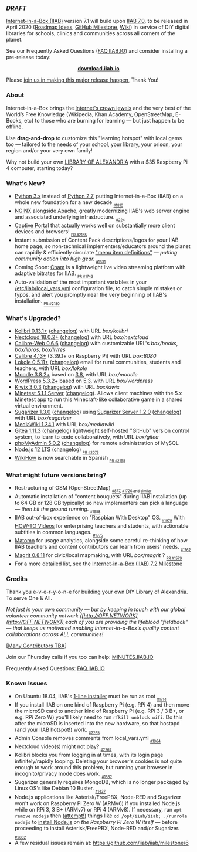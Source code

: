 <!--TBA: Expected in Q1 2020.>

<!--For now, please see the [IIAB 7.1 Release Notes](https://github.com/iiab/iiab/wiki/IIAB-7.1-Release-Notes).-->

### _DRAFT_

[Internet-in-a-Box (IIAB)](http://internet-in-a-box.org) version 7.1 will build upon [IIAB 7.0](https://github.com/iiab/iiab/wiki/IIAB-7.0-Release-Notes), to be released in April 2020 ([Roadmap Ideas](https://github.com/iiab/iiab/wiki/IIAB-7.0-Release-Notes#what-might-future-versions-bring), [GitHub Milestone](https://github.com/iiab/iiab/milestone/6), [Wiki](http://wiki.laptop.org/go/IIAB/7.1)) in service of DIY digital libraries for schools, clinics and communities across all corners of the planet.

See our Frequently Asked Questions ([FAQ.IIAB.IO](http://wiki.laptop.org/go/IIAB/FAQ)) and consider installing a pre-release today:

<p align="center">
  <b><a href=http://download.iiab.io>download.iiab.io</a></b>
  <!--[download.iiab.io](http://download.iiab.io)-->
</p>

Please [join us in making this major release happen](http://internet-in-a-box.org/pages/contributing.html), Thank You!

### About

Internet-in-a-Box brings the [Internet's crown jewels](http://internet-in-a-box.org/#quality-content) and the very best of the World’s Free Knowledge (Wikipedia, Khan Academy, OpenStreetMap, E-Books, etc) to those who are burning for learning — but just happen to be offline.

Use <b>drag-and-drop</b> to customize this "learning hotspot" with local gems too — tailored to the needs of your school, your library, your prison, your region and/or your very own family!

Why not build your own [LIBRARY OF ALEXANDRIA](https://www.youtube.com/channel/UC0cBGCxr_WPBPa3IqPVEe3g) with a $35 Raspberry Pi 4 computer, starting today?

### What's New?

- [Python 3.x](https://python-release-cycle.glitch.me/) instead of [Python 2.7](https://pythonclock.org/), putting Internet-in-a-Box (IIAB) on a whole new foundation for a new decade  <sub><sub>[#1810](https://github.com/iiab/iiab/issues/1810)</sub></sub>
- [NGINX](https://github.com/iiab/iiab/tree/master/roles/nginx#transition-to-nginx) alongside Apache, greatly modernizing IIAB's web server engine and associated underlying infrastructure.  <sub><sub>[#224](https://github.com/iiab/iiab/issues/224)</sub></sub>
- [Captive Portal](http://wiki.laptop.org/go/IIAB/FAQ#Captive_Portal_Administration:_What_tips_.26_tricks_exist.3F) that actually works well on substantially more client devices and browsers!  <sub><sub>[PR #2185](https://github.com/iiab/iiab/pull/2185)</sub></sub>
- Instant submission of Content Pack descriptions/logos for your IIAB home page, so non-technical implementers/educators around the planet can rapidly & efficiently circulate ["menu item definitions"](https://github.com/iiab/iiab/wiki/IIAB-Menuing) &mdash; _putting community action into high gear._  <sub><sub>[#1831](https://github.com/iiab/iiab/issues/1831)</sub></sub>
- Coming Soon: [Cham](https://github.com/eka-foundation/cham) is a lightweight live video streaming platform with adaptive bitrates for IIAB.  <sub><sub>[PR #1743](https://github.com/iiab/iiab/pull/1743)</sub></sub>
- Auto-validation of the most important variables in your [/etc/iiab/local_vars.yml](http://wiki.laptop.org/go/IIAB/FAQ#What_is_local_vars.yml_and_how_do_I_customize_it.3F) configuration file, to catch simple mistakes or typos, and alert you promptly near the very beginning of IIAB's installation.  <sub><sub>[PR #2180](https://github.com/iiab/iiab/pull/2180)</sub></sub>

### What's Upgraded?

- [Kolibri 0.13.1+](https://medium.com/kolibri-releases/kolibri-v0-13-is-here-4ac99259367a) ([changelog](https://github.com/learningequality/kolibri/releases)) with URL _box/kolibri_
- [Nextcloud 18.0.2+](https://nextcloud.com/blog/) ([changelog](https://nextcloud.com/changelog/#latest18)) with URL _box/nextcloud_
- [Calibre-Web 0.6.6](https://github.com/janeczku/calibre-web#about) ([changelog](https://github.com/janeczku/calibre-web/releases)) with customizable URL's _box/books, box/libros, box/livres_
- [Calibre 4.13+](https://calibre-ebook.com/whats-new) (3.39.1+ on Raspberry Pi) with URL _box:8080_
- [Lokole 0.5.11+](https://github.com/iiab/iiab/tree/master/roles/lokole#lokole-readme) ([changelog](https://github.com/ascoderu/opwen-webapp/releases)) email for rural communities, students and teachers, with URL _box/lokole_
- [Moodle 3.8.2+](https://docs.moodle.org/dev/Moodle_3.8.1_release_notes) based on [3.8](https://docs.moodle.org/dev/Moodle_3.8_release_notes), with URL _box/moodle_
- [WordPress 5.3.2+](https://wordpress.org/news/2019/12/wordpress-5-3-2-maintenance-release/) based on [5.3](https://wordpress.org/news/2019/11/kirk/), with URL _box/wordpress_
- [Kiwix 3.0.3](https://en.wikipedia.org/wiki/Kiwix) ([changelog](https://github.com/kiwix/kiwix-tools/blob/master/Changelog)) with URL _box/kiwix_
- [Minetest 5.1.1 Server](https://www.minetest.net/) ([changelog](https://dev.minetest.net/Changelog#5.1.0_.E2.86.92_5.1.1)). Allows client machines with the 5.x Minetest app to run this Minecraft-like collaborative game in a shared virtual environment.
- [Sugarizer 1.3.0](https://sugarizer.org) ([changelog](https://github.com/llaske/sugarizer/blob/master/CHANGELOG.md#130---2020-03-27)) using [Sugarizer Server 1.2.0](https://github.com/llaske/sugarizer-server/) ([changelog](https://github.com/llaske/sugarizer-server/blob/master/CHANGELOG.md#120---2019-12-01)) with URL _box/sugarizer_
- [MediaWiki 1.34.1](https://mediawiki.org/wiki/Release_notes/1.34) with URL _box/mediawiki_
- [Gitea 1.11.3](https://github.com/iiab/iiab/tree/master/roles/gitea#gitea-readme) ([changelog](https://github.com/go-gitea/gitea/releases)) lightweight self-hosted "GitHub" version control system, to learn to code collaboratively, with URL _box/gitea_
- [phpMyAdmin 5.0.2](https://www.phpmyadmin.net/) ([changelog](https://github.com/phpmyadmin/phpmyadmin/releases)) for remote administration of MySQL
- [Node.js 12 LTS](https://medium.com/@nodejs/introducing-node-js-12-76c41a1b3f3f) ([changelog](https://nodejs.org/en/blog/release/))  <sub><sub>[PR #2075](https://github.com/iiab/iiab/pull/2075)</sub></sub>
- [WikiHow](https://wikihow.com/) is now searchable in Spanish  <sub><sub>[PR #2198](https://github.com/iiab/iiab/pull/2198)</sub></sub>

### What might future versions bring?

- Restructuring of OSM (OpenStreetMap) <sub><sub>[#877](https://github.com/iiab/iiab/issues/877), [#1726](https://github.com/iiab/iiab/issues/1726) and [similar](https://github.com/iiab/iiab/search?q=OSM&type=Issues)</sub></sub>
- Automatic installation of "content bouquets" during IIAB installation (up to 64 GB or 128 GB typically) so new implementers can pick a language &mdash; _then hit the ground running._  <sub><sub>[#1958](https://github.com/iiab/iiab/issues/1958)</sub></sub>
- IIAB out-of-box experience on "Raspbian With Desktop" OS.  <sub><sub>[#1979](https://github.com/iiab/iiab/issues/1979)</sub></sub>  With [HOW-TO Videos](http://iiab.net/info/videos/) for enterprising teachers and students, with actionable subtitles in common languages.  <sub><sub>[#1975](https://github.com/iiab/iiab/issues/1975)</sub></sub>
- [Matomo](https://matomo.org/) for usage analytics, alongside some careful re-thinking of how IIAB teachers and content contributors can learn from users' needs.  <sub><sub>[#1762](https://github.com/iiab/iiab/issues/1762)</sub></sub>
- [Magrit 0.8.11](http://magrit.cnrs.fr/) for civic/local mapmaking, with URL _box/magrit_ ? <sub><sub>[PR #1579](https://github.com/iiab/iiab/pull/1579)</sub></sub>
- For a more detailed list, see the [Internet-in-a-Box (IIAB) 7.2 Milestone](https://github.com/iiab/iiab/milestone/7)

### Credits

Thank you e-v-e-r-y-o-n-e for building your own DIY Library of Alexandria.  To serve One & All.

_Not just in your own community &mdash; but by keeping in touch with our global volunteer community network ([http://OFF.NETWORK](http://OFF.NETWORK)) each of you are providing the lifeblood "fieldback" &mdash; that keeps us motivated enabling Internet-in-a-Box's quality content collaborations across ALL communities!_

[[Many Contributors TBA](http://internet-in-a-box.org/pages/contributing.html)]

Join our Thursday calls if you too can help: [MINUTES.IIAB.IO](http://MINUTES.IIAB.IO)

Frequently Asked Questions: [FAQ.IIAB.IO](http://FAQ.IIAB.IO)

### Known Issues

- On Ubuntu 18.04, IIAB's [1-line installer](http://download.iiab.io) must be run as root  <sub><sub>[#1714](https://github.com/iiab/iiab/issues/1714)</sub></sub>
- If you install IIAB on one kind of Raspberry Pi (e.g. RPi 4) and then move the microSD card to another kind of Raspberry Pi (e.g. RPi 3 / 3 B+, or e.g. RPi Zero W) you'll likely need to run `rfkill unblock wifi`.  Do this after the microSD is inserted into the new hardware, so that hostapd (and your IIAB hotspot!) work.  <sub><sub>[#2265](https://github.com/iiab/iiab/issues/2265)</sub></sub>
- Admin Console removes comments from local_vars.yml  <sub><sub>[#1964](https://github.com/iiab/iiab/issues/1964)</sub></sub>
- Nextcloud video(s) might not play?  <sub><sub>[#2262](https://github.com/iiab/iiab/issues/2262)</sub></sub>
- Kolibri blocks you from logging in at times, with its login page infinitely/rapidly looping.  Deleting your browser's cookies is not quite enough to work around this problem, but running your browser in incognito/privacy mode does work.  <sub><sub>[#1532](https://github.com/iiab/iiab/issues/1532)</sub></sub>
- Sugarizer generally requires MongoDB, which is no longer packaged by Linux OS's like Debian 10 Buster.  <sub><sub>[#1437](https://github.com/iiab/iiab/issues/1437)</sub></sub>
- Node.js applications like Asterisk/FreePBX, Node-RED and Sugarizer won't work on Raspberry Pi Zero W (ARMv6) if you installed Node.js while on RPi 3, 3 B+ (ARMv7) or RPi 4 (ARMv8).  If necessary, run `apt remove nodejs` then ([attempt!](https://nodered.org/docs/hardware/raspberrypi#swapping-sd-cards)) things like `cd /opt/iiab/iiab; ./runrole nodejs` to [install Node.js](https://github.com/iiab/iiab/blob/master/roles/nodejs/tasks/main.yml) _on the Raspberry Pi Zero W itself_ — before proceeding to install Asterisk/FreePBX, Node-RED and/or Sugarizer.  <sub><sub>[#2082](https://github.com/iiab/iiab/issues/2082)</sub></sub>
- A few residual issues remain at: https://github.com/iiab/iiab/milestone/6